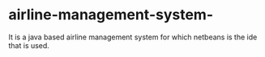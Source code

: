 # airline-management-system-
It is a java based airline management system for which   netbeans is the ide that is used.
